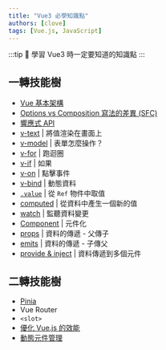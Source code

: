 ```yaml
---
title: "Vue3 必學知識點"
authors: [clove]
tags: [Vue.js, JavaScript]
---
```


:::tip
🍢 學習 Vue3 時一定要知道的知識點
:::

## 一轉技能樹
- [Vue 基本架構](base)
- [Options vs Composition 寫法的差異 (SFC)](options-composition)
- [響應式 API](reactive-api)
- [v-text](../vue-daily/v-text) | 將值渲染在畫面上
- [v-model](../vue-daily/v-model) | 表單怎麼操作？
- [v-for](../vue-daily/v-for) | 跑迴圈
- [v-if](../vue-daily/v-if) | 如果
- [v-on](../vue-daily/v-on) | 點擊事件
- [v-bind](../vue-daily/v-bind) | 動態資料
- [`.value`](../vue-daily/methods) | 從 `Ref` 物件中取值
- [computed](../vue-daily/computed) | 從資料中產生一個新的值
- [watch](../vue-daily/watch) | 監聽資料變更
- [Component](../vue-daily/component) | 元件化
- [props](../vue-daily/props) | 資料的傳遞 - 父傳子
- [emits](../vue-daily/emits) | 資料的傳遞 - 子傳父
- [provide & inject](../vue-daily/provide&inject) | 資料傳遞到多個元件


## 二轉技能樹
- [Pinia](pinia)
- Vue Router
- `<slot>`
- [優化 Vue.js 的效能](optimize)
- [動態元件管理](v-bind-is)